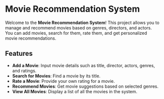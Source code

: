 # Movie Recommendation System

Welcome to the **Movie Recommendation System**! This project allows you to manage and recommend movies based on genres, directors, and actors. You can add movies, search for them, rate them, and get personalized movie recommendations.

## Features

- **Add a Movie**: Input movie details such as title, director, actors, genres, and ratings.
- **Search for Movies**: Find a movie by its title.
- **Rate a Movie**: Provide your own rating for a movie.
- **Recommend Movies**: Get movie suggestions based on selected genres.
- **View All Movies**: Display a list of all the movies in the system.
